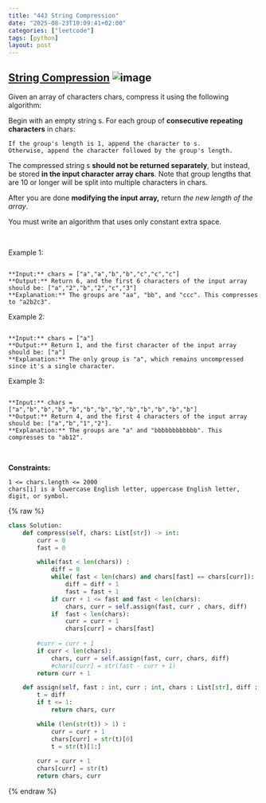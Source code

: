 ```yaml
---
title: "443 String Compression"
date: "2025-08-23T10:09:41+02:00"
categories: ["leetcode"]
tags: [python]
layout: post
---
```


## [String Compression](https://leetcode.com/problems/string-compression) ![image](https://img.shields.io/badge/Difficulty-Medium-orange)

Given an array of characters chars, compress it using the following algorithm:

Begin with an empty string s. For each group of **consecutive repeating characters** in chars:

	If the group's length is 1, append the character to s.
	Otherwise, append the character followed by the group's length.

The compressed string s **should not be returned separately**, but instead, be stored **in the input character array chars**. Note that group lengths that are 10 or longer will be split into multiple characters in chars.

After you are done **modifying the input array,** return *the new length of the array*.

You must write an algorithm that uses only constant extra space.

 

Example 1:

```

**Input:** chars = ["a","a","b","b","c","c","c"]
**Output:** Return 6, and the first 6 characters of the input array should be: ["a","2","b","2","c","3"]
**Explanation:** The groups are "aa", "bb", and "ccc". This compresses to "a2b2c3".

```

Example 2:

```

**Input:** chars = ["a"]
**Output:** Return 1, and the first character of the input array should be: ["a"]
**Explanation:** The only group is "a", which remains uncompressed since it's a single character.

```

Example 3:

```

**Input:** chars = ["a","b","b","b","b","b","b","b","b","b","b","b","b"]
**Output:** Return 4, and the first 4 characters of the input array should be: ["a","b","1","2"].
**Explanation:** The groups are "a" and "bbbbbbbbbbbb". This compresses to "ab12".
```

 

**Constraints:**

	1 <= chars.length <= 2000
	chars[i] is a lowercase English letter, uppercase English letter, digit, or symbol.

{% raw %}
```python
class Solution:
    def compress(self, chars: List[str]) -> int:
        curr = 0
        fast = 0

        while(fast < len(chars)) :
            diff = 0
            while( fast < len(chars) and chars[fast] == chars[curr]):
                diff = diff + 1
                fast = fast + 1
            if curr + 1 <= fast and fast < len(chars):
                chars, curr = self.assign(fast, curr , chars, diff)
            if  fast < len(chars):
                curr = curr + 1
                chars[curr] = chars[fast]
        
        #curr = curr + 1
        if curr < len(chars):
            chars, curr = self.assign(fast, curr, chars, diff)
            #chars[curr] = str(fast - curr + 1)
        return curr + 1

    def assign(self, fast : int, curr : int, chars : List[str], diff : int) -> (List[str], int) :
        t = diff
        if t <= 1:
            return chars, curr

        while (len(str(t)) > 1) :
            curr = curr + 1
            chars[curr] = str(t)[0]
            t = str(t)[1:]
        
        curr = curr + 1
        chars[curr] = str(t)
        return chars, curr
```
{% endraw %}

